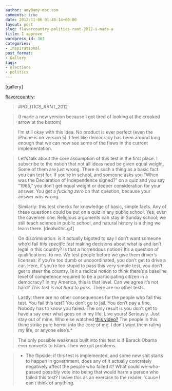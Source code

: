 ```yaml
---
author: amy@amy-mac.com
comments: true
date: 2012-11-06 01:48:14+00:00
layout: post
slug: flavorcountry-politics-rant-2012-i-made-a
title: I approve
wordpress_id: 363
categories:
- Inspirational
post_format:
- Gallery
tags:
- elections
- politics
---
```


[gallery]


[flavorcountry](http://flavorcountry.tumblr.com/post/35076813938/politics-rant-2012-i-made-a-new-version-because):





> #POLITICS_RANT_2012
> 
> 

> 
> (I made a new version because I got tired of looking at the crooked arrow at the bottom)
> 
> 

> 
> I’m still okay with this idea. No product is ever perfect (even the iPhone is on version 5). I feel like democracy has been around long enough that we can now see some of the flaws in the current implementation.
> 
> 

> 
> Let’s talk about the core assumption of this test in the first place. I subscribe to the notion that not all ideas need be given equal weight. Some of them are just wrong. There is such a thing as a basic fact you can test for. If you’re in school, and someone asks you “When was the Declaration of Independence signed?” on a quiz and you say “1965,” you don’t get equal weight or deeper consideration for your answer. You get a _fucking zero_ on that question, because your answer was wrong.
> 
> 

> 
> Similarly: this test checks for knowledge of basic, simple facts. Any of these questions could be put on a quiz in any public school. Yes, even the cavemen one. Religious arguments can stay in Sunday school; we still teach science in public school, and natural history is a thing we learn there. [dealwithit.gif]
> 
> 

> 
> On discrimination: is it actually bigoted to say I don’t want someone who’d fail _this specific test_ making decisions about what is and isn’t legal in this country? Is that a horrendous notion? It’s a question of qualifications, to me. We test people before we give them driver’s licenses: if you’re too dumb or uncoordinated, you don’t get to drive a car. Here, if you’re too stupid to pass this very simple test, you don’t get to steer the country. Is it a radical notion to think there’s a baseline level of competence required to be a participating citizen in a democracy? In my America, this is that level. Can we agree it’s not hard? _This test is not hard to pass._ There are no other tests.
> 
> 

> 
> Lastly: there are no other consequences for the people who fail this test. You fail this test? You don’t go to jail. You don’t pay a fine. Nobody has to know you failed. The only result is you don’t get to have a say over what goes on in my life. Live yours! Seriously. Just stay out of mine. Who else watched [this video?](http://youtu.be/nY0M7IdNl7U) The people in this thing strike pure horror into the core of me. I don’t want them ruling my life, or anyone else’s.*
> 
> 

> 
> The only possible weakness built into this test is if Barack Obama ever converts to Islam. Then we got problems.
> 
> 

> 
> * The flipside: if this test is implemented, and some new shit starts to happen in government, does any of it actually concretely negatively affect the people who failed it? What could we-who-passed possibly vote into being that would harm a person who failed this test? I leave this as an exercise to the reader, ‘cause I can’t think of anything.
